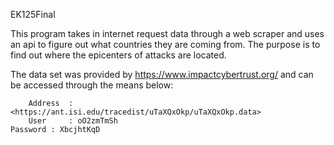 EK125Final

This program takes in internet request data through a web scraper and uses an api to figure out what countries they are coming from.
The purpose is to find out where the epicenters of attacks are located.

The data set was provided by https://www.impactcybertrust.org/ and can be accessed through the means below:

    	Address  : <https://ant.isi.edu/tracedist/uTaXQxOkp/uTaXQxOkp.data>
    	User     : oO2zmTmSh
	Password : XbcjhtKqD




